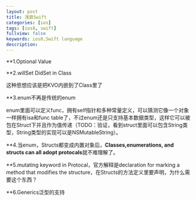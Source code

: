```yaml
---
layout: post
title: 浅尝Swift
categories: [ios]
tags: [ios8, swift]
fullview: false
keywords: ios8,Swift language
description: 
---
```


**1.Optional Value

**2.willSet DidSet in Class

这种思想应该是把KVO内嵌到了Class里了

**3.enum不再是传统的enum

enum里面可以定义func，拥有self指针和多种常量定义，可以猜测它像一个对象一样拥有isa和func table了，不过enum还是只支持基本数据类型，这样它可以被包在Struct下并且作为值传递（TODO：验证，看到struct里面可以包含String类型，String类型的实现可以是NSMutableString）。

**4.当enum，Structs都变成内置对象后，****Classes,enumerations, and structs can all adopt protocals****就不难理解了。

**5.mutating keyword in Protocal，官方解释是declaration for marking a method that modifies the structure，在Structs的方法定义里要声明，为什么需要这个东西？

**6.Generics泛型的支持



